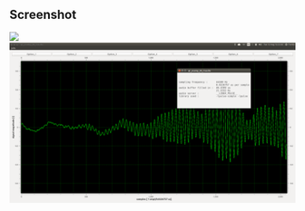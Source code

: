 ## Screenshot
![](http://i.imgur.com/cObuc.png)
![](https://raw.githubusercontent.com/fan4me0/sandbox/master/img/qt_examp_00_rtaudio.png)

